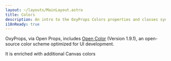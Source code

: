 ```yaml
---
layout: ~/layouts/MainLayout.astro
title: Colors
description: An intro to the OxyProps Colors properties and classes syntax.
i18nReady: true
---
```


OxyProps, via Open Props, includes <a href="https://yeun.github.io/open-color/" target="_blank">Open Color</a> (Version 1.9.1), an open-source color scheme optimized for UI development.

It is enriched with additional Canvas colors
